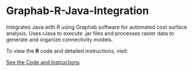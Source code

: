 # Graphab-R-Java-Integration
Integrates Java with R using Graphab software for automated cost surface analysis. Uses rJava to execute .jar files and processes raster data to generate and organize connectivity models.

To view the **R** code and detailed instructions, visit:

[See the Code and Instructions](https://innerhaze.github.io/Graphab-R-Java-Integration/)
